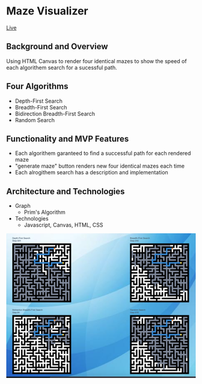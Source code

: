 # Maze Visualizer 

[Live](http://bettywren.com/maze_visualizer/)

## Background and Overview
Using HTML Canvas to render four identical mazes to show the speed of each algorithem search for a sucessful path.

## Four Algorithms
* Depth-First Search 
* Breadth-First Search
* Bidirection Breadth-First Search
* Random Search

## Functionality and MVP Features
*  Each algorithem garanteed to find a successful path for each rendered maze 
* "generate maze" button renders new four identical mazes each time 
* Each alrogithem search has a description and implementation
 
## Architecture and Technologies
* Graph
  * Prim's Algorithm
* Technologies
  * Javascript, Canvas, HTML, CSS
    


<img src='./preview.png'>
